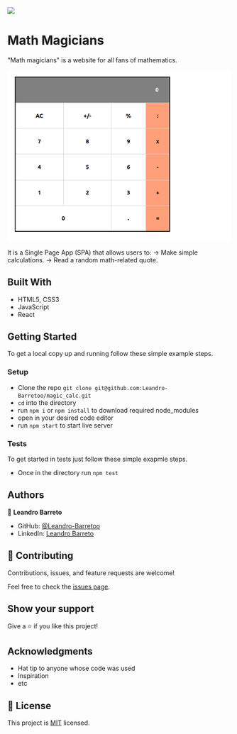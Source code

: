 ![](https://img.shields.io/badge/Microverse-blueviolet)

# Math Magicians

"Math magicians" is a website for all fans of mathematics.

![screenshot](./assets/calcphoto.png)

It is a Single Page App (SPA) that allows users to:
    -> Make simple calculations.
    -> Read a random math-related quote.

## Built With

- HTML5, CSS3
- JavaScript
- React

## Getting Started

To get a local copy up and running follow these simple example steps.

### Setup

- Clone the repo `git clone git@github.com:Leandro-Barretoo/magic_calc.git`
- `cd` into the directory
- run `npm i` or `npm install` to download required node_modules
- open in your desired code editor
- run `npm start` to start live server

### Tests

To get started in tests just follow these simple exapmle steps.

- Once in the directory run `npm test`

## Authors

👤 **Leandro Barreto**

- GitHub: [@Leandro-Barretoo](https://github.com/Leandro-Barretoo)
- LinkedIn: [Leandro Barreto](https://linkedin.com/in/leandroobarreto/)

## 🤝 Contributing

Contributions, issues, and feature requests are welcome!

Feel free to check the [issues page](../../issues/).

## Show your support

Give a ⭐️ if you like this project!

## Acknowledgments

- Hat tip to anyone whose code was used
- Inspiration
- etc

## 📝 License

This project is [MIT](./MIT.md) licensed.
